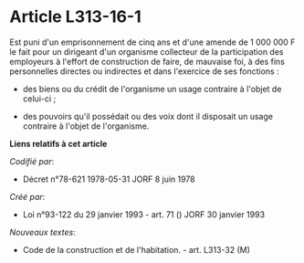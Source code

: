 # Article L313-16-1

Est puni d'un emprisonnement de cinq ans et d'une amende de 1 000 000 F le fait pour un dirigeant d'un organisme collecteur
de la participation des employeurs à l'effort de construction de faire, de mauvaise foi, à des fins personnelles directes ou
indirectes et dans l'exercice de ses fonctions :

- des biens ou du crédit de l'organisme un usage contraire à l'objet de celui-ci ;

- des pouvoirs qu'il possédait ou des voix dont il disposait un usage contraire à l'objet de l'organisme.

**Liens relatifs à cet article**

_Codifié par_:

  - Décret n°78-621 1978-05-31 JORF 8 juin 1978

_Créé par_:

  - Loi n°93-122 du 29 janvier 1993 - art. 71 () JORF 30 janvier 1993

_Nouveaux textes_:

  - Code de la construction et de l'habitation. - art. L313-32 (M)
